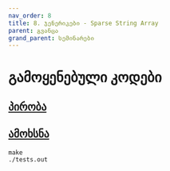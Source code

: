 ```yaml
---
nav_order: 8
title: 8. ჯენერიკები - Sparse String Array
parent: გვანცა
grand_parent: სემინარები
---
```


# გამოყენებული კოდები

## [პირობა](./problem.pdf)

## [ამოხსნა](./sparsestringarray.c)

```
make
./tests.out
```
